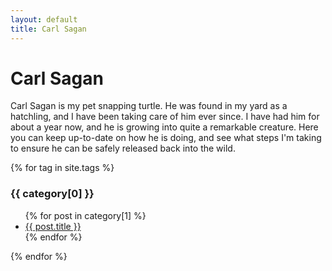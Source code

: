 ```yaml
---
layout: default
title: Carl Sagan
---
```


<div class="container">
  <h1>Carl Sagan</h1>
  <p>Carl Sagan is my pet snapping turtle. He was found in my yard as a hatchling, and I have been taking care of him ever since. I have had him for about a year now, and he is growing into quite a remarkable creature. Here you can keep up-to-date on how he is doing, and see what steps I'm taking to ensure he can be safely released back into the wild.

</div>
<div class="container">
  {% for tag in site.tags %}
  <h3>{{ category[0] }}</h3>
  <ul>
    {% for post in category[1] %}
      <li><a href="{{ post.url }}">{{ post.title }}</a></li>
    {% endfor %}
  </ul>
{% endfor %}
  </div>
